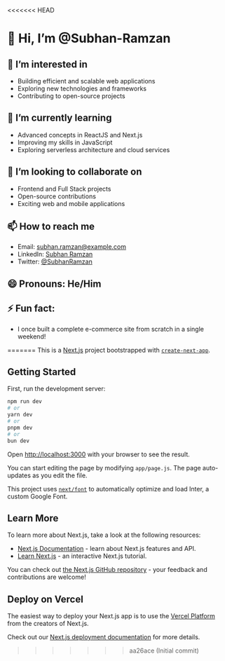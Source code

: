 <<<<<<< HEAD
# 👋 Hi, I’m @Subhan-Ramzan

## 👀 I’m interested in
- Building efficient and scalable web applications
- Exploring new technologies and frameworks
- Contributing to open-source projects

## 🌱 I’m currently learning
- Advanced concepts in ReactJS and Next.js
- Improving my skills in JavaScript
- Exploring serverless architecture and cloud services

## 💞️ I’m looking to collaborate on
- Frontend and Full Stack projects
- Open-source contributions
- Exciting web and mobile applications

## 📫 How to reach me
- Email: subhan.ramzan@example.com
- LinkedIn: [Subhan Ramzan](https://www.linkedin.com/in/subhan-ramzan/)
- Twitter: [@SubhanRamzan](https://twitter.com/SubhanRamzan)

## 😄 Pronouns: He/Him

## ⚡ Fun fact:
- I once built a complete e-commerce site from scratch in a single weekend!

<!---
Subhan-Ramzan/subhanweb is a ✨ special ✨ repository because its `README.md` (this file) appears on your GitHub profile.
You can click the Preview link to take a look at your changes.
--->
=======
This is a [Next.js](https://nextjs.org/) project bootstrapped with [`create-next-app`](https://github.com/vercel/next.js/tree/canary/packages/create-next-app).

## Getting Started

First, run the development server:

```bash
npm run dev
# or
yarn dev
# or
pnpm dev
# or
bun dev
```

Open [http://localhost:3000](http://localhost:3000) with your browser to see the result.

You can start editing the page by modifying `app/page.js`. The page auto-updates as you edit the file.

This project uses [`next/font`](https://nextjs.org/docs/basic-features/font-optimization) to automatically optimize and load Inter, a custom Google Font.

## Learn More

To learn more about Next.js, take a look at the following resources:

- [Next.js Documentation](https://nextjs.org/docs) - learn about Next.js features and API.
- [Learn Next.js](https://nextjs.org/learn) - an interactive Next.js tutorial.

You can check out [the Next.js GitHub repository](https://github.com/vercel/next.js/) - your feedback and contributions are welcome!

## Deploy on Vercel

The easiest way to deploy your Next.js app is to use the [Vercel Platform](https://vercel.com/new?utm_medium=default-template&filter=next.js&utm_source=create-next-app&utm_campaign=create-next-app-readme) from the creators of Next.js.

Check out our [Next.js deployment documentation](https://nextjs.org/docs/deployment) for more details.
>>>>>>> aa26ace (Initial commit)
